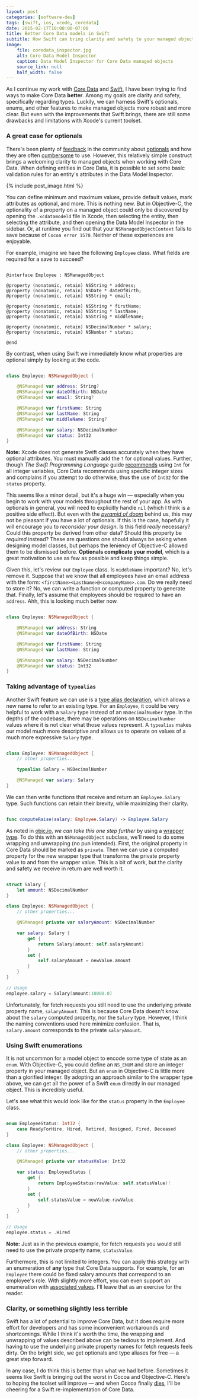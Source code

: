 ```yaml
---
layout: post
categories: [software-dev]
tags: [swift, ios, xcode, coredata]
date: 2015-02-17T10:00:00-07:00
title: Better Core Data models in Swift
subtitle: How Swift can bring clarity and safety to your managed objects
image:
    file: coredata_inspector.jpg
    alt: Core Data Model Inspector
    caption: Data Model Inspector for Core Data managed objects
    source_link: null
    half_width: false
---
```


As I continue my work with [Core Data](https://developer.apple.com/library/archive/documentation/Cocoa/Conceptual/CoreData/) and [Swift](http://www.apple.com/swift/), I have been trying to find ways to make Core Data **better**. Among my goals are clarity and safety, specifically regarding types. Luckily, we can harness Swift's optionals, enums, and other features to make managed objects more robust and more clear. But even with the improvements that Swift brings, there are still some drawbacks and limitations with Xcode's current toolset.

<!--excerpt-->

### A great case for optionals

There's been plenty of [feedback](http://owensd.io/2014/10/18/optionals-beware.html) in the community about [optionals](https://developer.apple.com/library/ios/documentation/Swift/Conceptual/Swift_Programming_Language/TheBasics.html#//apple_ref/doc/uid/TP40014097-CH5-ID330) and how they are often [cumbersome](http://natashatherobot.com/unit-testing-optionals-in-swift-xctassertnotnil/) to use. However, this relatively simple construct brings a welcoming clarity to managed objects when working with Core Data. When defining entities in Core Data, it is possible to set some basic validation rules for an entity's attributes in the Data Model Inspector.

{% include post_image.html %}

You can define minimum and maximum values, provide default values, mark attributes as optional, and more. This is nothing new. But in Objective-C, the optionality of a property on a managed object could only be discovered by opening the `.xcdatamodeld` file in Xcode, then selecting the entity, then selecting the attribute, and then opening the Data Model Inspector in the sidebar. Or, at runtime you find out that your `NSManagedObjectContext` fails to save because of `Cocoa error 1570`. Neither of these experiences are enjoyable.

For example, imagine we have the following `Employee` class. What fields are required for a save to succeed?

```objc

@interface Employee : NSManagedObject

@property (nonatomic, retain) NSString * address;
@property (nonatomic, retain) NSDate * dateOfBirth;
@property (nonatomic, retain) NSString * email;

@property (nonatomic, retain) NSString * firstName;
@property (nonatomic, retain) NSString * lastName;
@property (nonatomic, retain) NSString * middleName;

@property (nonatomic, retain) NSDecimalNumber * salary;
@property (nonatomic, retain) NSNumber * status;

@end

```

By contrast, when using Swift we immediately know what properties are optional simply by looking at the code.

```swift

class Employee: NSManagedObject {

    @NSManaged var address: String?
    @NSManaged var dateOfBirth: NSDate
    @NSManaged var email: String?

    @NSManaged var firstName: String
    @NSManaged var lastName: String
    @NSManaged var middleName: String?

    @NSManaged var salary: NSDecimalNumber
    @NSManaged var status: Int32
}

```

<span class="text-muted"><strong>Note:</strong> Xcode does not generate Swift classes accurately when they have optional attributes. You must manually add the `?` for optional values. Further, though <em>The Swift Programming Language</em> guide <a href="https://developer.apple.com/library/ios/documentation/Swift/Conceptual/Swift_Programming_Language/TheBasics.html#//apple_ref/doc/uid/TP40014097-CH5-ID317">recommends</a> using `Int` for all integer variables, Core Data recommends using specific integer sizes and complains if you attempt to do otherwise, thus the use of `Int32` for the `status` property.</span>

This seems like a minor detail, but it's a huge win &mdash; especially when you begin to work with your models throughout the rest of your app. As with optionals in general, you will need to explicitly handle `nil` (which I think is a positive side effect). But even with the [*pyramid of doom*](http://www.scottlogic.com/blog/2014/12/08/swift-optional-pyramids-of-doom.html) behind us, this may not be pleasant if you have a lot of optionals. If this is the case, hopefully it will encourage you to *reconsider your design*. Is this field *really* necessary? Could this property be derived from other data? Should this property be *required* instead? These are questions one should always be asking when designing model classes, but perhaps the leniency of Objective-C allowed them to be dismissed before. **Optionals complicate your model**, which is a great motivation to use as few as possible and keep things simple.

Given this, let's review our `Employee` class. Is `middleName` important? No, let's remove it. Suppose that we know that all employees have an email address with the form: `<firstName><LastName>@<companyName>.com`. Do we really need to store it? No, we can write a function or computed property to generate that. Finally, let's assume that employees should be required to have an `address`. Ahh, this is looking much better now.

```swift

class Employee: NSManagedObject {

    @NSManaged var address: String
    @NSManaged var dateOfBirth: NSDate

    @NSManaged var firstName: String
    @NSManaged var lastName: String

    @NSManaged var salary: NSDecimalNumber
    @NSManaged var status: Int32
}

```

### Taking advantage of `typealias`

Another Swift feature we can use is a [type alias declaration](https://developer.apple.com/library/prerelease/ios/documentation/Swift/Conceptual/Swift_Programming_Language/Declarations.html#//apple_ref/doc/uid/TP40014097-CH34-ID361), which allows a new name to refer to an existing type. For an `Employee`, it could be very helpful to work with a `Salary` type instead of an `NSDecimalNumber` type. In the depths of the codebase, there may be operations on `NSDecimalNumber` values where it is not clear what those values represent. A `typealias` makes our model much more descriptive and allows us to operate on values of a much more expressive `Salary` type.

```swift

class Employee: NSManagedObject {
    // other properties...

    typealias Salary = NSDecimalNumber

    @NSManaged var salary: Salary
}

```

We can then write functions that receive and return an `Employee.Salary` type. Such functions can retain their brevity, while maximizing their clarity.

```swift

func computeRaise(salary: Employee.Salary) -> Employee.Salary

```

As noted in [objc.io](http://www.objc.io), *we can take this one step further* by using a [wrapper type](http://www.objc.io/snippets/8.html). To do this with an `NSManagedObject` subclass, we'll need to do some wrapping and unwrapping (no pun intended). First, the original property in Core Data should be marked as `private`. Then we can use a computed property for the new wrapper type that transforms the private property value to and from the wrapper value. This is a bit of work, but the clarity and safety we receive in return are well worth it.

```swift

struct Salary {
    let amount: NSDecimalNumber
}

class Employee: NSManagedObject {
    // other properties...

    @NSManaged private var salaryAmount: NSDecimalNumber

    var salary: Salary {
        get {
            return Salary(amount: self.salaryAmount)
        }
        set {
            self.salaryAmount = newValue.amount
        }
    }
}

// Usage
employee.salary = Salary(amount:10000.0)

```

Unfortunately, for fetch requests you still need to use the underlying private property name, `salaryAmount`. This is because Core Data doesn't know about the `salary` computed property, nor the `Salary` type. However, I think the naming conventions used here minimize confusion. That is, `salary.amount` corresponds to the private `salaryAmount`.

### Using Swift enumerations

It is not uncommon for a model object to encode some type of state as an `enum`. With Objective-C, you could define an `NS_ENUM` and store an integer property in your managed object. But an `enum` in Objective-C is little more than a glorified integer. By adopting an approach similar to the wrapper type above, we can get all the power of a Swift `enum` directly in our managed object. This is incredibly useful.

Let's see what this would look like for the `status` property in the `Employee` class.

```swift

enum EmployeeStatus: Int32 {
    case ReadyForHire, Hired, Retired, Resigned, Fired, Deceased
}

class Employee: NSManagedObject {
    // other properties...

    @NSManaged private var statusValue: Int32

    var status: EmployeeStatus {
        get {
            return EmployeeStatus(rawValue: self.statusValue)!
        }
        set {
            self.statusValue = newValue.rawValue
        }
    }
}

// Usage
employee.status = .Hired

```

<span class="text-muted"><strong>Note:</strong> Just as in the previous example, for fetch requests you would still need to use the private property name, `statusValue`.</span>

Furthermore, this is not limited to integers. You can apply this strategy with an enumeration of **any** type that Core Data supports. For example, for an `Employee` there could be fixed salary amounts that correspond to an employee's role. With slightly more effort, you can even support an enumeration with [associated values](https://developer.apple.com/library/prerelease/ios/documentation/Swift/Conceptual/Swift_Programming_Language/Enumerations.html#//apple_ref/doc/uid/TP40014097-CH12-ID148). I'll leave that as an exercise for the reader.

### Clarity, or something slightly less terrible

Swift has a lot of potential to improve Core Data, but it does require more effort for developers and has some inconvenient workarounds and shortcomings. While I think it's worth the time, the wrapping and unwrapping of values described above can be tedious to implement. And having to use the underlying private property names for fetch requests feels dirty. On the bright side, we get optionals and type aliases for free &mdash; a great step forward.

In any case, I do think this is better than what we had before. Sometimes it seems like Swift is bringing out the worst in Cocoa and Objective-C. Here's to hoping the toolset will improve &mdash; and when Cocoa finally [dies](http://nshipster.com/the-death-of-cocoa/), I'll be cheering for a Swift re-implementation of Core Data.
